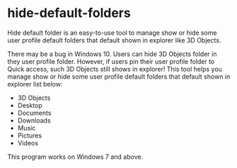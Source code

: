 # hide-default-folders
Hide default folder is an easy-to-use tool to manage show or hide some user profile default folders that default shown in explorer like 3D Objects.

There may be a bug in Windows 10. Users can hide 3D Objects folder in they user profile folder. However, if users pin their user profile folder to Quick access, such 3D Objects still shows in explorer! This tool helps you manage show or hide some user profile default folders that default shown in explorer list below:

 - 3D Objects
 - Desktop
 - Documents
 - Downloads
 - Music
 - Pictures
 - Videos

This program works on Windows 7 and above.
